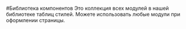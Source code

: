 #Библиотека компонентов
Это коллекция всех модулей в нашей библиотеке таблиц стилей. Можете использовать любые модули при оформлении страницы.
